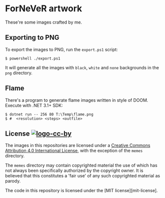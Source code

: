 ForNeVeR artwork
================

These're some images crafted by me.

## Exporting to PNG

To export the images to PNG, run the `export.ps1` script:

```console
$ powershell ./export.ps1
```

It will generate all the images with `black`, `white` and `none` backgrounds in
the `png` directory.

## Flame

There's a program to generate flame images written in style of DOOM. Execute
with .NET 3.1+ SDK:

```
$ dotnet run -- 256 80 T:\Temp\flame.png
$ #  <resolution> <steps> <outfile>
```

## License [![logo-cc-by][]][cc-by-license]

The images in this repositories are licensed under a [Creative Commons
Attribution 4.0 International License][cc-by-license], with the exception of the
 `memes` directory.

The `memes` directory may contain copyrighted material the use of which has not
always been specifically authorized by the copyright owner. It is believed that
this constitutes a 'fair use' of any such copyrighted material as parody.

The code in this repository is licensed under the [MIT license][mit-license].

[cc-by-license]: https://creativecommons.org/licenses/by/4.0/

[logo-cc-by]: https://i.creativecommons.org/l/by/4.0/80x15.png

